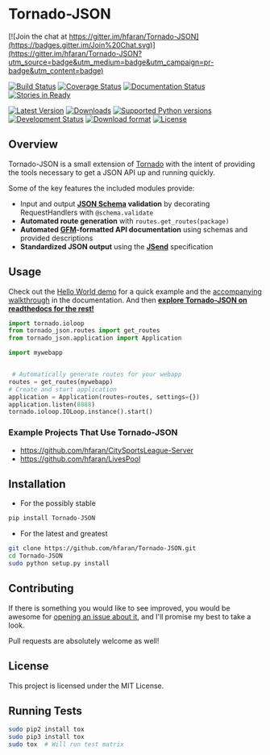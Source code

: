 # Tornado-JSON

[![Join the chat at https://gitter.im/hfaran/Tornado-JSON](https://badges.gitter.im/Join%20Chat.svg)](https://gitter.im/hfaran/Tornado-JSON?utm_source=badge&utm_medium=badge&utm_campaign=pr-badge&utm_content=badge)

[![Build Status](https://travis-ci.org/hfaran/Tornado-JSON.png?branch=master)](https://travis-ci.org/hfaran/Tornado-JSON)
[![Coverage Status](https://coveralls.io/repos/hfaran/Tornado-JSON/badge.png)](https://coveralls.io/r/hfaran/Tornado-JSON?branch=master)
[![Documentation Status](https://readthedocs.org/projects/tornado-json/badge/?version=latest)](https://readthedocs.org/projects/tornado-json/?badge=latest)
[![Stories in Ready](https://badge.waffle.io/hfaran/Tornado-JSON.png?label=In_Progress)](http://waffle.io/hfaran/Tornado-JSON)

[![Latest Version](https://pypip.in/version/Tornado-JSON/badge.svg)](https://pypi.python.org/pypi/Tornado-JSON/)
[![Downloads](https://pypip.in/download/Tornado-JSON/badge.svg)](https://pypi.python.org/pypi/Tornado-JSON/)
[![Supported Python versions](https://pypip.in/py_versions/Tornado-JSON/badge.svg)](https://pypi.python.org/pypi/Tornado-JSON/)
[![Development Status](https://pypip.in/status/Tornado-JSON/badge.svg)](https://pypi.python.org/pypi/Tornado-JSON/)
[![Download format](https://pypip.in/format/Tornado-JSON/badge.svg)](https://pypi.python.org/pypi/Tornado-JSON/)
[![License](https://pypip.in/license/Tornado-JSON/badge.svg)](https://pypi.python.org/pypi/Tornado-JSON/)


## Overview

Tornado-JSON is a small extension of [Tornado](http://www.tornadoweb.org/en/stable/) with the intent of providing the tools necessary to get a JSON API up and running quickly.

Some of the key features the included modules provide:

* Input and output **[JSON Schema](http://json-schema.org/) validation** by decorating RequestHandlers with `@schema.validate`
* **Automated route generation** with `routes.get_routes(package)`
* **Automated [GFM](https://help.github.com/articles/github-flavored-markdown)-formatted API documentation** using schemas and provided descriptions
* **Standardized JSON output** using the **[JSend](http://labs.omniti.com/labs/jsend)** specification


## Usage

Check out the [Hello World demo](https://github.com/hfaran/Tornado-JSON/tree/master/demos/helloworld) for a quick example and the [accompanying walkthrough](http://tornado-json.readthedocs.org/en/latest/using_tornado_json.html) in the documentation. And then [**explore Tornado-JSON on readthedocs for the rest!**](http://tornado-json.readthedocs.org/en/latest/index.html#)

```python
import tornado.ioloop
from tornado_json.routes import get_routes
from tornado_json.application import Application

import mywebapp


 # Automatically generate routes for your webapp
routes = get_routes(mywebapp)
# Create and start application
application = Application(routes=routes, settings={})
application.listen(8888)
tornado.ioloop.IOLoop.instance().start()
```

### Example Projects That Use Tornado-JSON

* https://github.com/hfaran/CitySportsLeague-Server
* https://github.com/hfaran/LivesPool


## Installation

* For the possibly stable

```bash
pip install Tornado-JSON
```

* For the latest and greatest

```bash
git clone https://github.com/hfaran/Tornado-JSON.git
cd Tornado-JSON
sudo python setup.py install
```


## Contributing

If there is something you would like to see improved, you would be awesome for [opening an issue about it](https://github.com/hfaran/Tornado-JSON/issues/new), and I'll promise my best to take a look.

Pull requests are absolutely welcome as well!


## License

This project is licensed under the MIT License.


## Running Tests

```bash
sudo pip2 install tox
sudo pip3 install tox
sudo tox  # Will run test matrix
```
